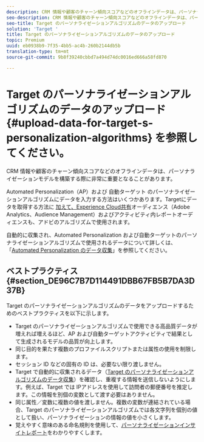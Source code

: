 ```yaml
---
description: CRM 情報や顧客のチャーン傾向スコアなどのオフラインデータは、パーソナライゼーションモデルを構築する際に非常に重要となることがあります。
seo-description: CRM 情報や顧客のチャーン傾向スコアなどのオフラインデータは、パーソナライゼーションモデルを構築する際に非常に重要となることがあります。
seo-title: Target のパーソナライゼーションアルゴリズムのデータのアップロード
solution: 'Target '
title: Target のパーソナライゼーションアルゴリズムのデータのアップロード
topic: Premium
uuid: eb0938b9-7f35-4bb5-ac4b-260b2144db5b
translation-type: tm+mt
source-git-commit: 9b8f39240cbbd7a494d74dc0016ed666a58fd870

---
```



# Target のパーソナライゼーションアルゴリズムのデータのアップロード{#upload-data-for-target-s-personalization-algorithms} を参照してください。

CRM 情報や顧客のチャーン傾向スコアなどのオフラインデータは、パーソナライゼーションモデルを構築する際に非常に重要となることがあります。

Automated Personalization（AP）および 自動ターゲット のパーソナライゼーションアルゴリズムにデータを入力する方法はいくつかあります。Targetにデータを取得する方法に [加えて、Experience Cloud共有](../../c-implementing-target/c-considerations-before-you-implement-target/c-methods-to-get-data-into-target/methods-to-get-data-into-target.md#concept_0069C0EFB56C4700BB33F2F35C2B9B17)オーディエンス（Adobe Analytics、Audience Management）およびアクティビティ内レポートオーディエンスも、アドビのアルゴリズムで使用されます。

自動的に収集され、Automated Personalization および自動ターゲットのパーソナライゼーションアルゴリズムで使用されるデータについて詳しくは、「[Automated Personalization のデータ収集](../../c-activities/t-automated-personalization/ap-data.md#reference_255BD3DE7AD04DC9B766E0BC78961058)」を参照してください。

## ベストプラクティス {#section_DE96C7B7D114491DBB67FB5B7DA3D37B}

Target のパーソナライゼーションアルゴリズムのデータをアップロードするためのベストプラクティスを以下に示します。

* Target のパーソナライゼーションアルゴリズムで使用できる高品質データが増えれば増えるほど、AP および自動ターゲットアクティビティで結果として生成されるモデルの品質が向上します。
* 同じ目的を果たす複数のプロファイルスクリプトまたは属性の使用を制限します。
* セッション ID などの固有の ID は、必要ない限り渡しません。
* Target で自動的に収集されるデータ（[Target のパーソナライゼーションアルゴリズムのデータ収集](../../c-activities/t-automated-personalization/ap-data.md#reference_255BD3DE7AD04DC9B766E0BC78961058)）を確認し、重複する情報を送信しないようにします。例えば、Target では IPアドレスを使用して訪問者の郵便番号を推定します。この情報を別個の変数として渡す必要はありません。
* 同じ属性／変数に複数の値を渡しません。複数の変数が連結されている場合、Target のパーソナライゼーションアルゴリズムでは各文字列を個別の値として扱い、パーソナライゼーションの情報の値を小さくします。
* 覚えやすく意味のある命名規則を使用して、[パーソナライゼーションインサイトレポート](../../c-reports/c-personalization-insights-reports/personalization-insights-reports.md#concept_A897070E1EDC403EB84CFB7A6ECAD767)をわかりやすくします。

